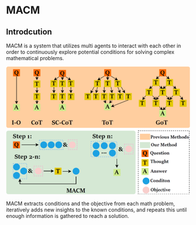# MACM

## Introdcution

MACM is a system that utilizes multi agents to interact with each other in order to continuously explore potential conditions for solving complex mathematical problems.

![Basic Flow Image](Figures/Introduction.png "Basic Flow")

MACM extracts conditions and the objective from each math problem, iteratively adds new insights to the known conditions, and repeats this until enough information is gathered to reach a solution.

